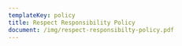 ```yaml
---
templateKey: policy
title: Respect Responsibility Policy
document: /img/respect-responsibilty-policy.pdf
---
```

